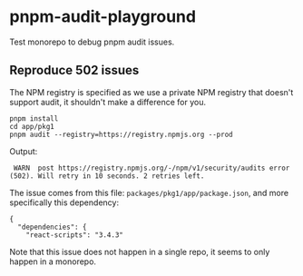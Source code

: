 # pnpm-audit-playground

Test monorepo to debug pnpm audit issues.

## Reproduce 502 issues

The NPM registry is specified as we use a private NPM registry that doesn't support audit, it shouldn't make a difference for you.

```
pnpm install
cd app/pkg1
pnpm audit --registry=https://registry.npmjs.org --prod
```

Output:

```
 WARN  post https://registry.npmjs.org/-/npm/v1/security/audits error (502). Will retry in 10 seconds. 2 retries left.
```

The issue comes from this file: `packages/pkg1/app/package.json`, and more specifically this dependency:

```
{
  "dependencies": {
    "react-scripts": "3.4.3"
```

Note that this issue does not happen in a single repo, it seems to only happen in a monorepo.
